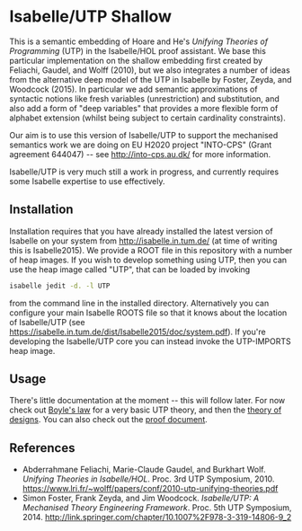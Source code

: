 Isabelle/UTP Shallow
====================

This is a semantic embedding of Hoare and He's _Unifying Theories of Programming_ (UTP) in
the Isabelle/HOL proof assistant. We base this particular implementation on the shallow embedding
first created by Feliachi, Gaudel, and Wolff (2010), but we also integrates a number of ideas
from the alternative deep model of the UTP in Isabelle by Foster, Zeyda, and Woodcock (2015).
In particular we add semantic approximations of syntactic notions like fresh variables 
(unrestriction) and substitution, and also add a form of "deep variables" that provides a more
flexible form of alphabet extension (whilst being subject to certain cardinality constraints).

Our aim is to use this version of Isabelle/UTP to support the mechanised semantics work we
are doing on EU H2020 project "INTO-CPS" (Grant agreement 644047) -- see <http://into-cps.au.dk/>
for more information.

Isabelle/UTP is very much still a work in progress, and currently requires some Isabelle expertise
to use effectively.

Installation
------------

Installation requires that you have already installed the latest version of Isabelle on your
system from <http://isabelle.in.tum.de/> (at time of writing this is Isabelle2015). We provide
a ROOT file in this repository with a number of heap images. If you wish to develop something
using UTP, then you can use the heap image called "UTP", that can be loaded by invoking

```bash
isabelle jedit -d. -l UTP
```

from the command line in the installed directory. Alternatively you can configure your main Isabelle
ROOTS file so that it knows about the location of Isabelle/UTP 
(see <https://isabelle.in.tum.de/dist/Isabelle2015/doc/system.pdf>). If you're developing the
Isabelle/UTP core you can instead invoke the UTP-IMPORTS heap image.

Usage
-----

There's little documentation at the moment -- this will follow later. For now check out [Boyle's law](utp/utp_boyle.thy)
for a very basic UTP theory, and then the [theory of designs](utp/utp_designs.thy). You can also
check out the [proof document](utp/output/document.pdf).

References
----------

* Abderrahmane Feliachi, Marie-Claude Gaudel, and Burkhart Wolf. _Unifying Theories in Isabelle/HOL_. Proc. 3rd UTP Symposium, 2010. <https://www.lri.fr/~wolff/papers/conf/2010-utp-unifying-theories.pdf>
* Simon Foster, Frank Zeyda, and Jim Woodcock. _Isabelle/UTP: A Mechanised Theory Engineering Framework_. Proc. 5th UTP Symposium, 2014. <http://link.springer.com/chapter/10.1007%2F978-3-319-14806-9_2>